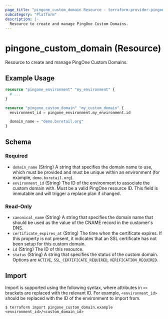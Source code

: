 ```yaml
---
page_title: "pingone_custom_domain Resource - terraform-provider-pingone"
subcategory: "Platform"
description: |-
  Resource to create and manage PingOne Custom Domains.
---
```


# pingone_custom_domain (Resource)

Resource to create and manage PingOne Custom Domains.

## Example Usage

```terraform
resource "pingone_environment" "my_environment" {
  # ...
}

resource "pingone_custom_domain" "my_custom_domain" {
  environment_id = pingone_environment.my_environment.id

  domain_name = "demo.bxretail.org"
}
```

<!-- schema generated by tfplugindocs -->
## Schema

### Required

- `domain_name` (String) A string that specifies the domain name to use, which must be provided and must be unique within an environment (for example, `demo.bxretail.org`).
- `environment_id` (String) The ID of the environment to associate the custom domain with.  Must be a valid PingOne resource ID.  This field is immutable and will trigger a replace plan if changed.

### Read-Only

- `canonical_name` (String) A string that specifies the domain name that should be used as the value of the CNAME record in the customer's DNS.
- `certificate_expires_at` (String) The time when the certificate expires.  If this property is not present, it indicates that an SSL certificate has not been setup for this custom domain.
- `id` (String) The ID of this resource.
- `status` (String) A string that specifies the status of the custom domain.  Options are `ACTIVE`, `SSL_CERTIFICATE_REQUIRED`, `VERIFICATION_REQUIRED`.

## Import

Import is supported using the following syntax, where attributes in `<>` brackets are replaced with the relevant ID.  For example, `<environment_id>` should be replaced with the ID of the environment to import from.

```shell
$ terraform import pingone_custom_domain.example <environment_id>/<custom_domain_id>
```
